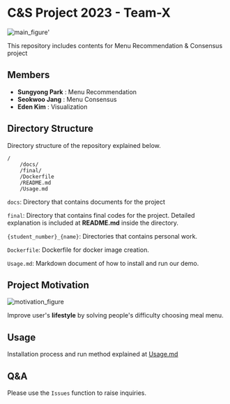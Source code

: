 # C&S Project 2023 - Team-X
![main_figure](https://github.com/20221051/Recommendation/assets/105283738/d71a4972-e18a-4576-8c0c-4f1c58f68b43)'

This repository includes contents for Menu Recommendation & Consensus project

## Members

* **Sungyong Park** : Menu Recommendation
* **Seokwoo Jang** : Menu Consensus
* **Eden Kim** : Visualization

## Directory Structure

Directory structure of the repository explained below.

```
/
    /docs/
    /final/
    /Dockerfile
    /README.md
    /Usage.md
```

`docs`: Directory that contains documents for the project

`final`: Directory that contains final codes for the project. Detailed explanation is included at **README.md** inside the directory.

`{student_number}_{name}`: Directories that contains personal work.

`Dockerfile`: Dockerfile for docker image creation.

`Usage.md`: Markdown document of how to install and run our demo.

## Project Motivation

![motivation_figure](https://github.com/20221051/Recommendation/assets/105283738/60034b6e-b099-4e2e-aef3-4cf3b00f7ae9)

Improve user's **lifestyle** by solving people's difficulty choosing meal menu.

## Usage

Installation process and run method explained at [Usage.md](./Usage.md)


## Q&A

Please use the `Issues` function to raise inquiries.
